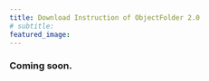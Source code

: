```yaml
---
title: Download Instruction of ObjectFolder 2.0
# subtitle: 
featured_image: 
---
```


### Coming soon.

